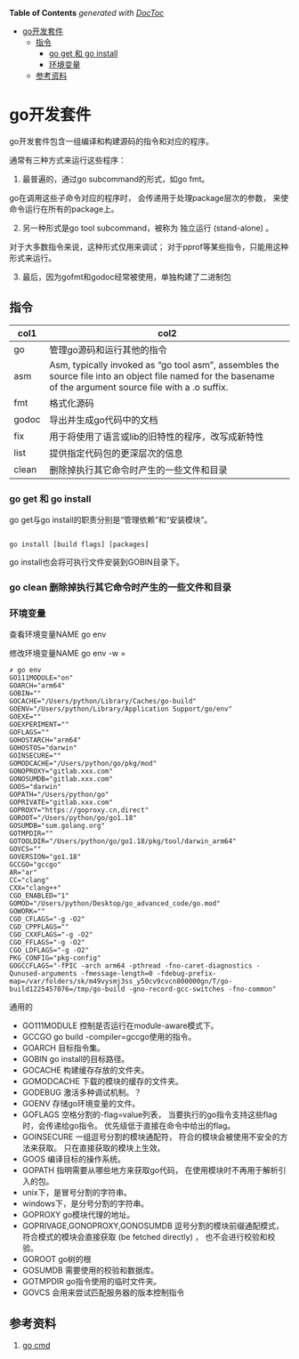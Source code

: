 <!-- START doctoc generated TOC please keep comment here to allow auto update -->
<!-- DON'T EDIT THIS SECTION, INSTEAD RE-RUN doctoc TO UPDATE -->
**Table of Contents**  *generated with [DocToc](https://github.com/thlorenz/doctoc)*

- [go开发套件](#go%E5%BC%80%E5%8F%91%E5%A5%97%E4%BB%B6)
  - [指令](#%E6%8C%87%E4%BB%A4)
    - [go get 和 go install](#go-get-%E5%92%8C-go-install)
    - [环境变量](#%E7%8E%AF%E5%A2%83%E5%8F%98%E9%87%8F)
  - [参考资料](#%E5%8F%82%E8%80%83%E8%B5%84%E6%96%99)

<!-- END doctoc generated TOC please keep comment here to allow auto update -->

# go开发套件

go开发套件包含一组编译和构建源码的指令和对应的程序。

通常有三种方式来运行这些程序：

1. 最普遍的，通过go subcommand的形式，如go fmt。

go在调用这些子命令对应的程序时， 会传递用于处理package层次的参数， 来使命令运行在所有的package上。

2. 另一种形式是go tool subcommand，被称为 独立运行 (stand-alone) 。

对于大多数指令来说，这种形式仅用来调试； 对于pprof等某些指令，只能用这种形式来运行。

3. 最后，因为gofmt和godoc经常被使用，单独构建了二进制包

## 指令


| col1  | col2                                                                                                                                                         |
|-------| ------------------------------------------------------------------------------------------------------------------------------------------------------------ |
| go    | 管理go源码和运行其他的指令                                                                                                                                   |
| asm   | Asm, typically invoked as “go tool asm”, assembles the source file into an object file named for the basename of the argument source file with a .o suffix. |
| fmt   | 格式化源码                                                                                                                                                   |
| godoc | 导出并生成go代码中的文档                                                                                                                                     |
| fix   | 用于将使用了语言或lib的旧特性的程序，改写成新特性                                                                                                            |
| list  | 提供指定代码包的更深层次的信息                                                                                                       |
| clean | 删除掉执行其它命令时产生的一些文件和目录                                                                                                       |



### go get 和 go install

go get与go install的职责分别是“管理依赖”和“安装模块”。

```shell

go install [build flags] [packages]
```
go install也会将可执行文件安装到GOBIN目录下。


### go clean 删除掉执行其它命令时产生的一些文件和目录



### 环境变量

查看环境变量NAME go env <NAME>

修改环境变量NAME go env -w <NAME>=<VALUE>

```shell
✗ go env                         
GO111MODULE="on"
GOARCH="arm64"
GOBIN=""
GOCACHE="/Users/python/Library/Caches/go-build"
GOENV="/Users/python/Library/Application Support/go/env"
GOEXE=""
GOEXPERIMENT=""
GOFLAGS=""
GOHOSTARCH="arm64"
GOHOSTOS="darwin"
GOINSECURE=""
GOMODCACHE="/Users/python/go/pkg/mod"
GONOPROXY="gitlab.xxx.com"
GONOSUMDB="gitlab.xxx.com"
GOOS="darwin"
GOPATH="/Users/python/go"
GOPRIVATE="gitlab.xxx.com"
GOPROXY="https://goproxy.cn,direct"
GOROOT="/Users/python/go/go1.18"
GOSUMDB="sum.golang.org"
GOTMPDIR=""
GOTOOLDIR="/Users/python/go/go1.18/pkg/tool/darwin_arm64"
GOVCS=""
GOVERSION="go1.18"
GCCGO="gccgo"
AR="ar"
CC="clang"
CXX="clang++"
CGO_ENABLED="1"
GOMOD="/Users/python/Desktop/go_advanced_code/go.mod"
GOWORK=""
CGO_CFLAGS="-g -O2"
CGO_CPPFLAGS=""
CGO_CXXFLAGS="-g -O2"
CGO_FFLAGS="-g -O2"
CGO_LDFLAGS="-g -O2"
PKG_CONFIG="pkg-config"
GOGCCFLAGS="-fPIC -arch arm64 -pthread -fno-caret-diagnostics -Qunused-arguments -fmessage-length=0 -fdebug-prefix-map=/var/folders/sk/m49vysmj3ss_y50cv9cvcn800000gn/T/go-build1225457076=/tmp/go-build -gno-record-gcc-switches -fno-common"

```
通用的

- GO111MODULE 控制是否运行在module-aware模式下。
- GCCGO go build -compiler=gccgo使用的指令。
- GOARCH 目标指令集。
- GOBIN go install的目标路径。
- GOCACHE 构建缓存存放的文件夹。
- GOMODCACHE 下载的模块的缓存的文件夹。
- GODEBUG 激活多种调试机制。？
- GOENV 存储go环境变量的文件。
- GOFLAGS 空格分割的-flag=value列表， 当要执行的go指令支持这些flag时，会传递给go指令。 优先级低于直接在命令中给出的flag。
- GOINSECURE 一组逗号分割的模块通配符， 符合的模块会被使用不安全的方法来获取。 只在直接获取的模块上生效。
- GOOS 编译目标的操作系统。
- GOPATH 指明需要从哪些地方来获取go代码， 在使用模块时不再用于解析引入的包。
- unix下，是冒号分割的字符串。
- windows下，是分号分割的字符串。
- GOPROXY go模块代理的地址。
- GOPRIVAGE,GONOPROXY,GONOSUMDB 逗号分割的模块前缀通配模式， 符合模式的模块会直接获取 (be fetched directly) ， 也不会进行校验和校验。
- GOROOT go树的根
- GOSUMDB 需要使用的校验和数据库。
- GOTMPDIR go指令使用的临时文件夹。
- GOVCS 会用来尝试匹配服务器的版本控制指令

## 参考资料

1. [go cmd](https://pkg.go.dev/cmd)
